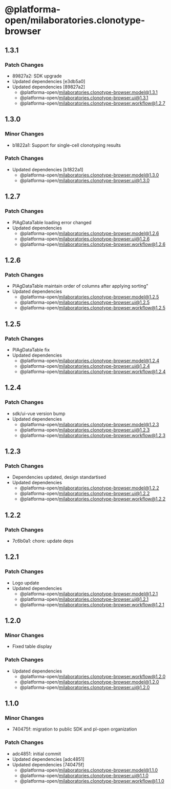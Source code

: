 # @platforma-open/milaboratories.clonotype-browser

## 1.3.1

### Patch Changes

- 89827a2: SDK upgrade
- Updated dependencies [e3db5a0]
- Updated dependencies [89827a2]
  - @platforma-open/milaboratories.clonotype-browser.model@1.3.1
  - @platforma-open/milaboratories.clonotype-browser.ui@1.3.1
  - @platforma-open/milaboratories.clonotype-browser.workflow@1.2.7

## 1.3.0

### Minor Changes

- b1822a1: Support for single-cell clonotyping results

### Patch Changes

- Updated dependencies [b1822a1]
  - @platforma-open/milaboratories.clonotype-browser.model@1.3.0
  - @platforma-open/milaboratories.clonotype-browser.ui@1.3.0

## 1.2.7

### Patch Changes

- PlAgDataTable loading error changed
- Updated dependencies
  - @platforma-open/milaboratories.clonotype-browser.model@1.2.6
  - @platforma-open/milaboratories.clonotype-browser.ui@1.2.6
  - @platforma-open/milaboratories.clonotype-browser.workflow@1.2.6

## 1.2.6

### Patch Changes

- PlAgDataTable maintain order of columns after applying sorting"
- Updated dependencies
  - @platforma-open/milaboratories.clonotype-browser.model@1.2.5
  - @platforma-open/milaboratories.clonotype-browser.ui@1.2.5
  - @platforma-open/milaboratories.clonotype-browser.workflow@1.2.5

## 1.2.5

### Patch Changes

- PlAgDataTable fix
- Updated dependencies
  - @platforma-open/milaboratories.clonotype-browser.model@1.2.4
  - @platforma-open/milaboratories.clonotype-browser.ui@1.2.4
  - @platforma-open/milaboratories.clonotype-browser.workflow@1.2.4

## 1.2.4

### Patch Changes

- sdk/ui-vue version bump
- Updated dependencies
  - @platforma-open/milaboratories.clonotype-browser.model@1.2.3
  - @platforma-open/milaboratories.clonotype-browser.ui@1.2.3
  - @platforma-open/milaboratories.clonotype-browser.workflow@1.2.3

## 1.2.3

### Patch Changes

- Dependencies updated, design standartised
- Updated dependencies
  - @platforma-open/milaboratories.clonotype-browser.model@1.2.2
  - @platforma-open/milaboratories.clonotype-browser.ui@1.2.2
  - @platforma-open/milaboratories.clonotype-browser.workflow@1.2.2

## 1.2.2

### Patch Changes

- 7c6b0a1: chore: update deps

## 1.2.1

### Patch Changes

- Logo update
- Updated dependencies
  - @platforma-open/milaboratories.clonotype-browser.model@1.2.1
  - @platforma-open/milaboratories.clonotype-browser.ui@1.2.1
  - @platforma-open/milaboratories.clonotype-browser.workflow@1.2.1

## 1.2.0

### Minor Changes

- Fixed table display

### Patch Changes

- Updated dependencies
  - @platforma-open/milaboratories.clonotype-browser.workflow@1.2.0
  - @platforma-open/milaboratories.clonotype-browser.model@1.2.0
  - @platforma-open/milaboratories.clonotype-browser.ui@1.2.0

## 1.1.0

### Minor Changes

- 740475f: migration to public SDK and pl-open organization

### Patch Changes

- adc4851: initial commit
- Updated dependencies [adc4851]
- Updated dependencies [740475f]
  - @platforma-open/milaboratories.clonotype-browser.model@1.1.0
  - @platforma-open/milaboratories.clonotype-browser.ui@1.1.0
  - @platforma-open/milaboratories.clonotype-browser.workflow@1.1.0
